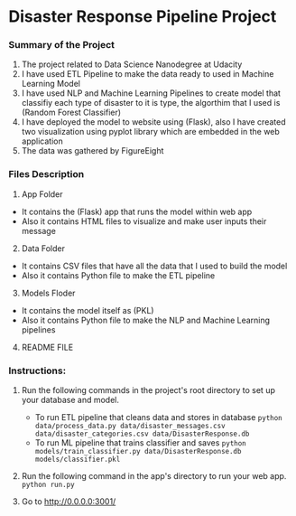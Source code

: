 # Disaster Response Pipeline Project

### Summary of the Project

1. The project related to Data Science Nanodegree at Udacity
2. I have used ETL Pipeline to make the data ready to used in Machine Learning Model
3. I have used NLP and Machine Learning Pipelines to create model that classifiy each type of disaster to it is type, the algorthim that I used is (Random Forest Classifier)
4. I have deployed the model to website using (Flask), also I have created two visualization using pyplot library which are embedded in the web application
5. The data was gathered by FigureEight

### Files Description

1. App Folder

- It contains the (Flask) app that runs the model within web app
- Also it contains HTML files to visualize and make user inputs their message

2.  Data Folder

- It contains CSV files that have all the data that I used to build the model
- Also it contains Python file to make the ETL pipeline

3. Models Floder

- It contains the model itself as (PKL)
- Also it contains Python file to make the NLP and Machine Learning pipelines

4. README FILE

### Instructions:

1. Run the following commands in the project's root directory to set up your database and model.

   - To run ETL pipeline that cleans data and stores in database
     `python data/process_data.py data/disaster_messages.csv data/disaster_categories.csv data/DisasterResponse.db`
   - To run ML pipeline that trains classifier and saves
     `python models/train_classifier.py data/DisasterResponse.db models/classifier.pkl`

2. Run the following command in the app's directory to run your web app.
   `python run.py`

3. Go to http://0.0.0.0:3001/
